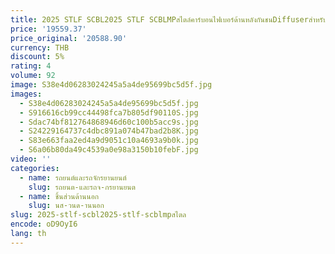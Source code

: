 ```yaml
---
title: 2025 STLF SCBL2025 STLF SCBLMPสไตล์คาร์บอนไฟเบอร์ด้านหลังกันชนDiffuserสําหรับM2 F87 M2Cการแข่งขันBodyชุดภายนอกป้องกันT
price: '19559.37'
price_original: '20588.90'
currency: THB
discount: 5%
rating: 4
volume: 92
image: S38e4d06283024245a5a4de95699bc5d5f.jpg
images:
  - S38e4d06283024245a5a4de95699bc5d5f.jpg
  - S916616cb99cc44498fca7b805df90110S.jpg
  - Sdac74bf812764868946d60c100b5acc9s.jpg
  - S24229164737c4dbc891a074b47bad2b8K.jpg
  - S83e663faa2ed4a9d9051c10a4693a9b0k.jpg
  - S6a06b80da49c4539a0e98a3150b10febF.jpg
video: ''
categories:
  - name: รถยนต์และรถจักรยานยนต์
    slug: รถยนต-และรถจ-กรยานยนต
  - name: ชิ้นส่วนด้านนอก
    slug: นส-วนด-านนอก
slug: 2025-stlf-scbl2025-stlf-scblmpสไตล
encode: oD9OyI6
lang: th
---
```

  